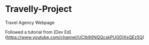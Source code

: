# Travelly-Project

 Travel Agency Webpage 
 
 Followed a tutorial from 
 [Dev Ed] (https://www.youtube.com/channel/UClb90NQQcskPUGDIXsQEz5Q)
